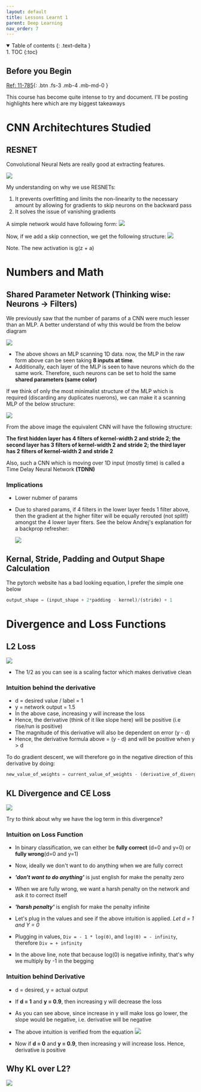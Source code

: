 ```yaml
---
layout: default
title: Lessons Learnt 1
parent: Deep Learning
nav_order: 7
---
```


<details open markdown="block">
  <summary>
    Table of contents
  {: .text-delta }
  </summary>
1. TOC
{:toc}
</details>

## Before you Begin

[Ref: 11-785](https://mediaservices.cmu.edu/media/Deep+Learning+%28Fall+2021%29+HW1P1P2_Bootcamp+2/1_m6nkdrxy){: .btn .fs-3 .mb-4 .mb-md-0 }

This course has become quite intense to try and document. I'll be posting highlights here
which are my biggest takeaways

# CNN Architechtures Studied

## RESNET

Convolutional Neural Nets are really good at extracting features.

![](/images/resnet/resnet1.png)

My understanding on why we use RESNETs:
1. It prevents overfitting and limits the non-linearity to the necessary amount
   by allowing for gradients to skip neurons on the backward pass
2. It solves the issue of vanishing gradients

A simple network would have following form:
![](/images/resnet/resnet2.png)

Now, if we add a skip connection, we get the following structure:
![](/images/resnet/resnet3.png)

Note. The new activation is g(z + a)

# Numbers and Math

## Shared Parameter Network (Thinking wise: Neurons -> Filters)

We previously saw that the number of params of a CNN were much lesser than an MLP. A better
understand of why this would be from the below diagram

![](/images/IDL5/scanning_mlp_to_cnn.png)

- The above shows an MLP scanning 1D data. now, the MLP in the raw form above can be seen
taking **8 inputs at time**.
- Additionally, each layer of the MLP is seen to have neurons which do the same work. Therefore,
  such neurons can be set to hold the same **shared parameters (same color)**

If we think of only the most minimalist structure of the MLP which is required (discarding
any duplicates nuerons), we can make it a scanning MLP of the below structure:

![](/images/IDL5/mlp_to_cnn.jpg)

From the above image the equivalent CNN will have the following structure:

**The first hidden layer has 4 filters of kernel-width 2 and stride 2; the second layer has 3 filters of
kernel-width 2 and stride 2; the third layer has 2 filters of kernel-width 2 and stride 2**

Also, such a CNN which is moving over 1D input (mostly time) is called a Time Delay Neural
Network **(TDNN)**

### Implications

- Lower nubmer of params
- Due to shared params, if 4 filters in the lower layer feeds 1 filter above, then the
  gradient at the higher filter will be equally rerouted (not split!) amongst the 4 lower layer
  fiters. See the below Andrej's explanation for a backprop refresher:

  ![](/images/IDL5/backprop_refresher.png)

## Kernal, Stride, Padding and Output Shape Calculation

The pytorch website has a bad looking equation, I prefer the simple one below

```python
output_shape = (input_shape + 2*padding - kernel)/(stride) + 1
```

# Divergence and Loss Functions

## L2 Loss

![](/images/DL_Lessons/L2.png)

- The 1/2 as you can see is a scaling factor which makes derivative clean

### Intuition behind the derivative

- d = desired value / label = 1
- y = network output = 1.5
- In the above case, increasing y will increase the loss
- Hence, the derivative (think of it like slope here) will be positive (i.e rise/run is positive)
- The magnitude of this derivative will also be dependent on error (y - d)
- Hence, the derivative formula above = (y - d) and will be positive when y > d

To do gradient descent, we will therefore go in the negative direction of this derivative
by doing:

```python
new_value_of_weights = current_value_of_weights - (derivative_of_divergence * step_size)
```

## KL Divergence and CE Loss

![](/images/DL_Lessons/KL.png)

Try to think about why we have the log term in this divergence?

### Intuition on Loss Function

- In binary classification, we can either be **fully correct** (d=0 and y=0) or **fully wrong**(d=0 and y=1)
- Now, ideally we don't want to do anything when we are fully correct
- ***'don't want to do anything'*** is just english for make the penalty zero
- When we are fully wrong, we want a harsh penalty on the network and ask it to correct itself
- ***'harsh penalty'*** is english for make the penalty infinite

- Let's plug in the values and see if the above intuition is applied. *Let d = 1 and Y = 0*
- Plugging in values, ```Div = - 1 * log(0)```, and ```log(0) = - infinity```, therefore ```Div = + infinity```
- In the above line, note that because log(0) is negative infinity, that's why we multiply by -1 in the begging

### Intuition behind Derivative

- d = desired, y = actual output
- If **d = 1** and **y = 0.9**, then increasing y will decrease the loss
- As you can see above, since increase in y will make loss go lower, the slope would be negative, i.e. derivative will be negative
- The above intuition is verified from the equation ![](/images/DL_Lessons/div_case_1.png)

- Now if **d = 0** and **y = 0.9**, then increasing y will increase loss. Hence, derivative is positive


## Why KL over L2?

![](/images/DL_Lessons/kl_vs_l2.png)